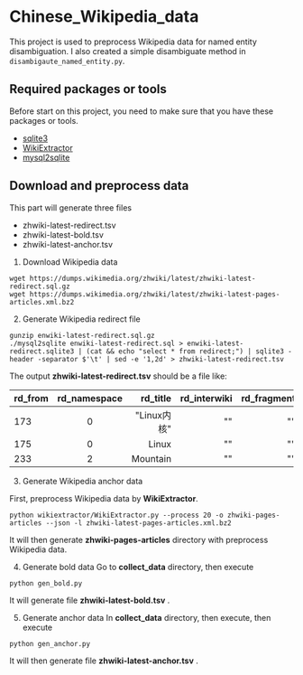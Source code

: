 # Chinese_Wikipedia_data

This project is used to preprocess Wikipedia data for named entity disambiguation.
I also created a simple disambiguate method in ```disambigaute_named_entity.py```.

## Required packages or tools

Before start on this project, you need to make sure that you have these packages or tools.

* [sqlite3](https://www.sqlite.org/download.html)
* [WikiExtractor](https://github.com/attardi/wikiextractor)
* [mysql2sqlite](https://github.com/dumblob/mysql2sqlite)

## Download and preprocess data

This part will generate three files
* zhwiki-latest-redirect.tsv 
* zhwiki-latest-bold.tsv
* zhwiki-latest-anchor.tsv


1. Download Wikipedia data
```shell
wget https://dumps.wikimedia.org/zhwiki/latest/zhwiki-latest-redirect.sql.gz
wget https://dumps.wikimedia.org/zhwiki/latest/zhwiki-latest-pages-articles.xml.bz2
```

2. Generate Wikipedia redirect file 

```shell
gunzip enwiki-latest-redirect.sql.gz
./mysql2sqlite enwiki-latest-redirect.sql > enwiki-latest-redirect.sqlite3 | (cat && echo "select * from redirect;") | sqlite3 -header -separator $'\t' | sed -e '1,2d' > zhwiki-latest-redirect.tsv
```
The output **zhwiki-latest-redirect.tsv** should be a file like:

| rd_from        | rd_namespace           | rd_title  | rd_interwiki | rd_fragment |
| ------ |:--------:| -----:|  -----:| -----:|
| 173 | 0 | "Linux内核" | "" | "" |
| 175 | 0 | Linux | "" | "" |
| 233 | 2 | Mountain | "" | "" |


3. Generate Wikipedia anchor data

First, preprocess Wikipedia data by **WikiExtractor**.
```
python wikiextractor/WikiExtractor.py --process 20 -o zhwiki-pages-articles --json -l zhwiki-latest-pages-articles.xml.bz2
```
It will then generate **zhwiki-pages-articles** directory with preprocess Wikipedia data.

4. Generate bold data
Go to **collect_data** directory, then execute

```
python gen_bold.py
```
It will generate file **zhwiki-latest-bold.tsv** .

5. Generate anchor data
In **collect_data** directory, then execute, then execute
```
python gen_anchor.py
```
It will then generate file **zhwiki-latest-anchor.tsv** .






